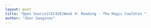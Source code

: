 ```yaml
---
layout: post
title: "Open Source|CSC426|Week 9: Reading - The Magic Cauldron "
author: "Sher Sanginov"
---
```


&nbsp;&nbsp;&nbsp;&nbsp;
